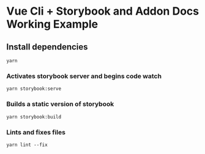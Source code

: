 # Vue Cli + Storybook and Addon Docs Working Example

## Install dependencies
```
yarn
```

### Activates storybook server and begins code watch
```
yarn storybook:serve
```

### Builds a static version of storybook
```
yarn storybook:build
```

### Lints and fixes files
```
yarn lint --fix
```
